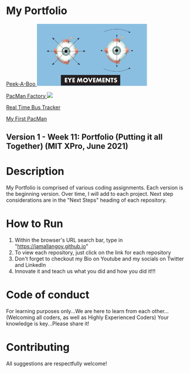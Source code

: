 # My Portfolio

<a href="https://jamallangoy.github.io/peek-a-boo"> Peek-A-Boo
<img src="https://github.com/jamallangoy/jamallangoy.github.io/blob/main/images/eyePiciture.jpg" width="300px"/>
</a>

<a href="https://jamallangoy.github.io/Pacman-Factory/"> PacMan Factory
<img src="https://github.com/jamallangoy/jamallangoy.github.io/blob/main/images/" width="300px"/>
</a>

<a href="https://jamallangoy.github.io/realTimeBusTracker">Real Time Bus Tracker</a>

<a href="https://jamallangoy.github.io/myPacMan"> My First PacMan</a>

## Version 1 - Week 11: Portfolio (Putting it all Together) (MIT XPro, June 2021)

# Description

My Portfolio is comprised of various coding assignments.  Each version is the beginning version.  Over time, I will add to each project.  Next step considerations are in the "Next Steps" heading of each repository.   

# How to Run

1) Within the browser's URL search bar, type in "https://jamallangoy.github.io"
2) To view each repository, just click on the link for each repository
3) Don't forget to checkout my Bio on Youtube and my socials on Twitter and LinkedIn
4) Innovate it and teach us what you did and how you did it!!!

# Code of conduct
For learning purposes only...We are here to learn from each other...(Welcoming all coders, as well as Highly Experienced Coders) Your knowledge is key...Please share it!

# Contributing
All suggestions are respectfully welcome! 
